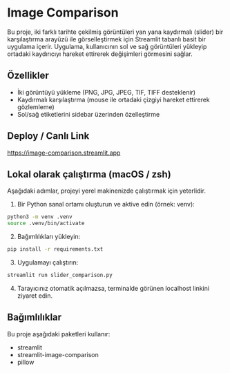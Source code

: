 # Image Comparison

Bu proje, iki farklı tarihte çekilmiş görüntüleri yan yana kaydırmalı (slider) bir karşılaştırma arayüzü ile görselleştirmek için Streamlit tabanlı basit bir uygulama içerir. Uygulama, kullanıcının sol ve sağ görüntüleri yükleyip ortadaki kaydırıcıyı hareket ettirerek değişimleri görmesini sağlar.

## Özellikler
- İki görüntüyü yükleme (PNG, JPG, JPEG, TIF, TIFF desteklenir)
- Kaydırmalı karşılaştırma (mouse ile ortadaki çizgiyi hareket ettirerek gözlemleme)
- Sol/sağ etiketlerini sidebar üzerinden özelleştirme

## Deploy / Canlı Link

https://image-comparison.streamlit.app

## Lokal olarak çalıştırma (macOS / zsh)
Aşağıdaki adımlar, projeyi yerel makinenizde çalıştırmak için yeterlidir.

1. Bir Python sanal ortamı oluşturun ve aktive edin (örnek: venv):

```bash
python3 -m venv .venv
source .venv/bin/activate
```

2. Bağımlılıkları yükleyin:

```bash
pip install -r requirements.txt
```

3. Uygulamayı çalıştırın:

```bash
streamlit run slider_comparison.py
```

4. Tarayıcınız otomatik açılmazsa, terminalde görünen localhost linkini ziyaret edin.



## Bağımlılıklar
Bu proje aşağıdaki paketleri kullanır:

- streamlit
- streamlit-image-comparison
- pillow



